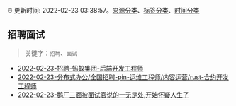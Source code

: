 :alarm_clock: 更新时间: 2022-02-23 03:38:57。[来源分类](../README.md)、[标签分类](../TAGS.md)、[时间分类](../TIMELINE.md)

## 招聘面试


> 关键字：`招聘`、`面试`



- [2022-02-23-招聘-蚂蚁集团-后端开发工程师](https://www.v2ex.com/t/835857) 
- [2022-02-23-分布式办公/全国招聘-pin-运维工程师/内容运营/rust-合约开发工程师](https://www.v2ex.com/t/835832) 
- [2022-02-23-鹅厂三面被面试官说的一无是处,开始怀疑人生了](https://www.v2ex.com/t/835831) 